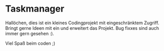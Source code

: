 # Taskmanager

Hallöchen, dies ist ein kleines Codingprojekt mit eingeschränktem Zugriff.
Bringt gerne Ideen mit ein und erweitert das Projekt.
Bug fixxes sind auch immer gern gesehen :).

Viel Spaß beim coden ;) 
